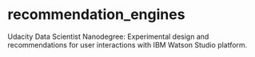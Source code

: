 # recommendation_engines
Udacity Data Scientist Nanodegree: Experimental design and recommendations for user interactions with IBM Watson Studio platform.
